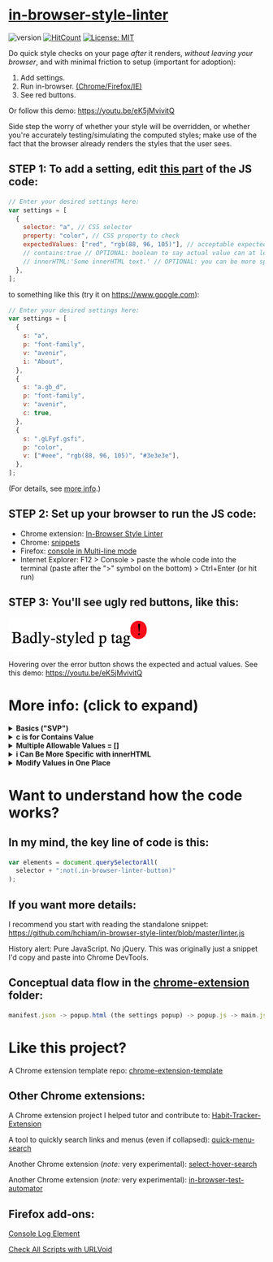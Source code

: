 # [in-browser-style-linter](https://chrome.google.com/webstore/detail/in-browser-style-linter/mopnkclaipjghhmneijljnljeimjahfc)

![version](https://img.shields.io/github/release/hchiam/in-browser-style-linter) [![HitCount](http://hits.dwyl.com/hchiam/in-browser-style-linter.svg)](http://hits.dwyl.com/hchiam/in-browser-style-linter) [![License: MIT](https://img.shields.io/badge/License-MIT-yellow.svg)](https://opensource.org/licenses/MIT)

Do quick style checks on your page _after_ it renders, _without leaving your browser_, and with minimal friction to setup (important for adoption):

1. Add settings.
2. Run in-browser. [(Chrome/Firefox/IE)](https://github.com/hchiam/in-browser-style-linter#step-2-set-up-your-browser-to-run-the-js-code)
3. See red buttons.

Or follow this demo: https://youtu.be/eK5jMvivitQ

Side step the worry of whether your style will be overridden, or whether you're accurately testing/simulating the computed styles; make use of the fact that the browser already renders the styles that the user sees.

## STEP 1: To add a setting, edit [this part](https://github.com/hchiam/in-browser-style-linter/blob/master/linter.js#L3) of the JS code:

```js
// Enter your desired settings here:
var settings = [
  {
    selector: "a", // CSS selector
    property: "color", // CSS property to check
    expectedValues: ["red", "rgb(88, 96, 105)"], // acceptable expected values of property
    // contains:true // OPTIONAL: boolean to say actual value can at least contain the expected value
    // innerHTML:'Some innerHTML text.' // OPTIONAL: you can be more specific than CSS selectors
  },
];
```

to something like this (try it on https://www.google.com):

```js
// Enter your desired settings here:
var settings = [
  {
    s: "a",
    p: "font-family",
    v: "avenir",
    i: "About",
  },
  {
    s: "a.gb_d",
    p: "font-family",
    v: "avenir",
    c: true,
  },
  {
    s: ".gLFyf.gsfi",
    p: "color",
    v: ["#eee", "rgb(88, 96, 105)", "#3e3e3e"],
  },
];
```

(For details, see [more info](https://github.com/hchiam/in-browser-style-linter#more-info-click-to-expand).)

## STEP 2: Set up your browser to run the JS code:

- Chrome extension: [In-Browser Style Linter](https://chrome.google.com/webstore/detail/in-browser-style-linter/mopnkclaipjghhmneijljnljeimjahfc)
- Chrome: [snippets](https://developers.google.com/web/tools/chrome-devtools/snippets)
- Firefox: [console in Multi-line mode](https://developer.mozilla.org/en-US/docs/Tools/Web_Console/The_command_line_interpreter#Multi-line_mode)
- Internet Explorer: F12 > Console > paste the whole code into the terminal (paste after the ">" symbol on the bottom) > Ctrl+Enter (or hit run)

## STEP 3: You'll see ugly red buttons, like this:

![image](https://github.com/hchiam/in-browser-style-linter/blob/master/example-screenshot.png)

Hovering over the error button shows the expected and actual values. See this demo: https://youtu.be/eK5jMvivitQ

# More info: (click to expand)

<details>
<summary><strong>Basics ("SVP")</strong></summary>

Minimal required info:

```js
var settings = [
  {
    selector: "a", // a CSS selector like 'div span a:hover'
    property: "color", // a CSS property
    value: "red", // the expected value after page render
  },
];
```

All parameters have short forms to let you save on keystrokes. Here's an equivalent to the example above:

```js
var settings = [
  {
    s: "a", // s is for selector
    p: "color", // p is for property
    v: "red", // v (or ev) is for expected value
  },
];
```

</details>

<details>
<summary><strong>c is for Contains Value</strong></summary>

To relax the matching of the property value to simply "contain" the expected value, set the optional **contains** parameter to true:

```js
var settings = [
  {
    selector: "a",
    property: "background",
    value: "#333",
    contains: true, // would not flag '#333 url("img_tree.gif") no-repeat fixed center' as error
  },
];
```

All parameters have short forms to let you save on keystrokes. Here's an equivalent to the example above:

```js
var settings = [
  {
    s: "a",
    p: "background",
    v: "#333",
    c: true, // would not flag '#333 url("img_tree.gif") no-repeat fixed center' as error
  },
];
```

</details>

<details>
<summary><strong>Multiple Allowable Values = []</strong></summary>

To specify several allowable expected values, use an array:

```js
var settings = [
  {
    selector: "a",
    property: "color",
    value: ["red", "rgb(88, 96, 105)"],
  },
];
```

This is also compatible with the "contains" option (see above).

</details>

<details>
<summary><strong>i Can Be More Specific with innerHTML</strong></summary>

To specify elements that have a specific innerHTML (in addition to the CSS selector), set the optional parameter value:

```js
var settings = [
  {
    selector: "a",
    property: "color",
    innerHTML: "Some innerHTML text.", // check the color of <a> tags with this innerHTML
    value: "rgb(88, 96, 105)",
  },
];
```

All parameters have short forms to let you save on keystrokes. Here's an equivalent to the example above:

```js
var settings = [
  {
    s: "a",
    p: "color",
    i: "Some innerHTML text.", // check the color of <a> tags with this innerHTML
    v: "rgb(88, 96, 105)",
  },
];
```

</details>

<details>
<summary><strong>Modify Values in One Place</strong></summary>

You can use variables to update properties in one place instead of updating the whole settings array. For example:

```js
var myColour = 'blue'; // you edit the value here, just one place

var settings = [
    {
        s:'button.btn.btn-info',
        p:'background',
        v:myColour
    },
    ...
    {
        s:'a.some-fancy-button',
        p:'background',
        v:myColour
    },
    ...
    {
        s:'label.consistent-styling-ftw'
        p:'background',
        v:myColour
    }
];
```

And avoid situations like this:

```js
var settings = [
    {
        s:'button.btn.btn-info',
        p:'background',
        v:'blue' // edit here
    },
    ...
    {
        s:'a.some-fancy-button',
        p:'background',
        v:'blue' // and here
    },
    ...
    {
        s:'label.consistent-styling-ftw'
        p:'background',
        v:'lightblue' // oops I forgot, where else do I have to change this?
    }
];
```

</details>

# Want to understand how the code works?

## In my mind, the key line of code is this:

```js
var elements = document.querySelectorAll(
  selector + ":not(.in-browser-linter-button)"
);
```

## If you want more details:

I recommend you start with reading the standalone snippet: https://github.com/hchiam/in-browser-style-linter/blob/master/linter.js

History alert: Pure JavaScript. No jQuery. This was originally just a snippet I'd copy and paste into Chrome DevTools.

## Conceptual data flow in the [chrome-extension](https://github.com/hchiam/in-browser-style-linter/tree/master/chrome-extension) folder:

```js
manifest.json -> popup.html (the settings popup) -> popup.js -> main.js -> (the summary popup)
```

# Like this project?

A Chrome extension template repo: [chrome-extension-template](https://github.com/hchiam/chrome-extension-template)

## Other Chrome extensions:

A Chrome extension project I helped tutor and contribute to: [Habit-Tracker-Extension](https://github.com/marko-polo-cheno/Habit-Tracker-Extension)

A tool to quickly search links and menus (even if collapsed): [quick-menu-search](https://github.com/hchiam/quick-menu-search)

Another Chrome extension (_note:_ very experimental): [select-hover-search](https://github.com/hchiam/select-hover-search)

Another Chrome extension (_note:_ very experimental): [in-browser-test-automator](https://github.com/hchiam/in-browser-test-automator)

## Firefox add-ons:

[Console Log Element](https://addons.mozilla.org/en-US/firefox/addon/console-log-element)

[Check All Scripts with URLVoid](https://github.com/hchiam/urlvoid-firefox-extension)
